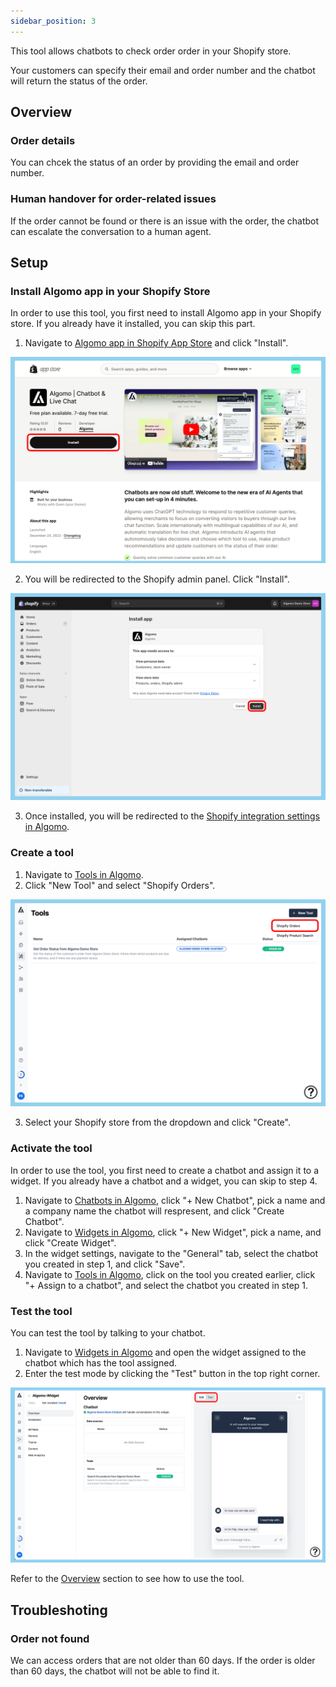 ```yaml
---
sidebar_position: 3
---
```


This tool allows chatbots to check order order in your Shopify store.

Your customers can specify their email and order number and the chatbot will return the status of the order.

## Overview

### Order details

You can chcek the status of an order by providing the email and order number.

### Human handover for order-related issues

If the order cannot be found or there is an issue with the order, the chatbot can escalate the conversation to a human agent.

## Setup

### Install Algomo app in your Shopify Store

In order to use this tool, you first need to install Algomo app in your Shopify store. If you already have it installed, you can skip this part.

1. Navigate to [Algomo app in Shopify App Store](https://apps.shopify.com/algomo) and click "Install".

![Algomo app in Shopify App Store](./images/install-algomo-app-1.png)

2. You will be redirected to the Shopify admin panel. Click "Install".

![Install Algomo app in Shopify](./images/install-algomo-app-2.png)

3. Once installed, you will be redirected to the [Shopify integration settings in Algomo](https://app.algomo.com/integrations/shopify).

### Create a tool

1. Navigate to [Tools in Algomo](https://app.algomo.com/tools).
2. Click "New Tool" and select "Shopify Orders".

![Create a new tool](./images/create-orders-tool.png)

3. Select your Shopify store from the dropdown and click "Create".

### Activate the tool

In order to use the tool, you first need to create a chatbot and assign it to a widget. If you already have a chatbot and a widget, you can skip to step 4.

1. Navigate to [Chatbots in Algomo](https://app.algomo.com/chatbots), click "+ New Chatbot", pick a name and a company name the chatbot will respresent, and click "Create Chatbot".
2. Navigate to [Widgets in Algomo](https://app.algomo.com/widgets), click "+ New Widget", pick a name, and click "Create Widget".
3. In the widget settings, navigate to the "General" tab, select the chatbot you created in step 1, and click "Save".
4. Navigate to [Tools in Algomo](https://app.algomo.com/tools), click on the tool you created earlier, click "+ Assign to a chatbot", and select the chatbot you created in step 1.

### Test the tool

You can test the tool by talking to your chatbot.

1. Navigate to [Widgets in Algomo](https://app.algomo.com/widgets) and open the widget assigned to the chatbot which has the tool assigned.
2. Enter the test mode by clicking the "Test" button in the top right corner.

![Algomo widget settings](./images/widget-settings.png)

Refer to the [Overview](#overview) section to see how to use the tool.

## Troubleshoting

### Order not found

We can access orders that are not older than 60 days. If the order is older than 60 days, the chatbot will not be able to find it.

